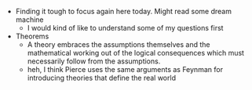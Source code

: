 - Finding it tough to focus again here today. Might read some dream machine
    - I would kind of like to understand some of my questions first 
- Theorems
    - A theory embraces the assumptions themselves and the mathematical working out of the logical consequences which must necessarily follow from the assumptions. 
    - heh, I think Pierce uses the same arguments as Feynman for introducing theories that define the real world
